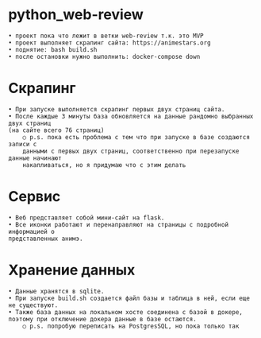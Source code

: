 # python_web-review

	• проект пока что лежит в ветки web-review т.к. это MVP
 	• проект выполняет скрапинг сайта: https://animestars.org
  	• поднятие: bash build.sh
	• после остановки нужно выполнить: docker-compose down
	
# Скрапинг
	• При запуске выполняется скрапинг первых двух страниц сайта. 
 	• После каждые 3 минуты база обновляется на данные рандомно выбранных двух страниц 
  	(на сайте всего 76 страниц)
		○ p.s. пока есть проблема с тем что при запуске в базе создаются записи с 
  		данными с первых двух страниц, соответственно при перезапуске данные начинают 
    	накапливаться, но я придумаю что с этим делать

# Сервис
	• Веб представляет собой мини-сайт на flask. 
	• Все иконки работают и перенаправляют на страницы с подробной информацией о 
 	представленных анимэ.
	
# Хранение данных
	• Данные хранятся в sqlite. 
 	• При запуске build.sh создается файл базы и таблица в ней, если еще не существуют.
	• Также база данных на локальном хосте соединена с базой в докере, 
 	поэтому при отключение докера данные в базе остаются.
		○ p.s. попробую переписать на PostgresSQL, но пока только так
